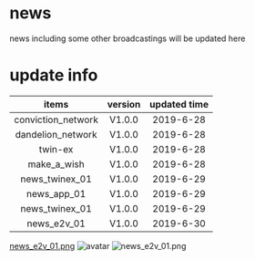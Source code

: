 # news
news including some other broadcastings will be updated here

# update info

items | version |  updated time  
:-: | :-: | :-: | 
conviction_network | V1.0.0 | 2019-6-28
dandelion_network | V1.0.0 | 2019-6-28
twin-ex | V1.0.0 | 2019-6-28
make_a_wish | V1.0.0 | 2019-6-28
news_twinex_01 | V1.0.0 | 2019-6-29
news_app_01 | V1.0.0 | 2019-6-29
news_twinex_01 | V1.0.0 | 2019-6-29
news_e2v_01 | V1.0.0 | 2019-6-30

[news_e2v_01.png]("news_e2v_01.png")
![avatar]("news_e2v_01.png")
![news_e2v_01.png]("news_e2v_01.png")